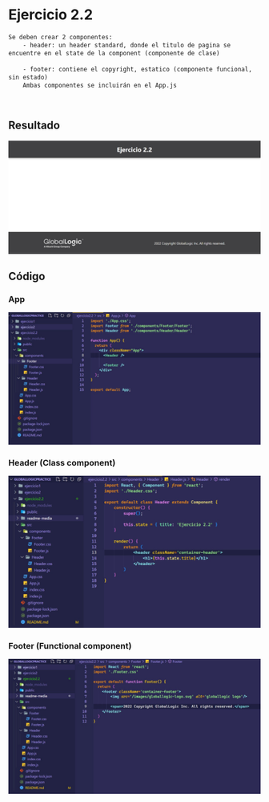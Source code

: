 # Ejercicio 2.2

````
Se deben crear 2 componentes:
    - header: un header standard, donde el titulo de pagina se encuentre en el state de la component (componente de clase)

    - footer: contiene el copyright, estatico (componente funcional, sin estado)
    Ambas componentes se incluirán en el App.js

````

<br>

## Resultado

<img width='700px' src='./readme-media/resultado.jpeg'/>

<br>

## Código
### App

<img width='700px' src='./readme-media/App-codigo.jpeg'/>

<br>

### Header (Class component)

<img width='700px' src='./readme-media/Header-codigo.jpeg'/>

<br>

### Footer (Functional component)

<img width='700px' src='./readme-media/Footer-codigo.jpeg'/>